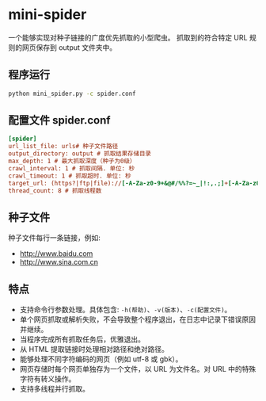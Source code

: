 # mini-spider

一个能够实现对种子链接的广度优先抓取的小型爬虫。
抓取到的符合特定 URL 规则的网页保存到 output 文件夹中。

## 程序运行

```bash
python mini_spider.py -c spider.conf
```

## 配置文件 spider.conf

```ini
[spider]
url_list_file: urls# 种子文件路径
output_directory: output # 抓取结果存储目录
max_depth: 1 # 最大抓取深度（种子为0级）
crawl_interval: 1 # 抓取间隔. 单位: 秒
crawl_timeout: 1 # 抓取超时. 单位: 秒
target_url: (https?|ftp|file)://[-A-Za-z0-9+&@#/%%?=~_|!:,.;]+[-A-Za-z0-9+&@#/%%=~_|]
thread_count: 8 # 抓取线程数
```

## 种子文件

种子文件每行一条链接，例如:

- <http://www.baidu.com>
- <http://www.sina.com.cn>

## 特点

- 支持命令行参数处理。具体包含: `-h(帮助)`、`-v(版本)`、`-c(配置文件)`。
- 单个网页抓取或解析失败，不会导致整个程序退出，在日志中记录下错误原因并继续。
- 当程序完成所有抓取任务后，优雅退出。
- 从 HTML 提取链接时处理相对路径和绝对路径。
- 能够处理不同字符编码的网页（例如 utf-8 或 gbk）。
- 网页存储时每个网页单独存为一个文件，以 URL 为文件名。对 URL 中的特殊字符有转义操作。
- 支持多线程并行抓取。
